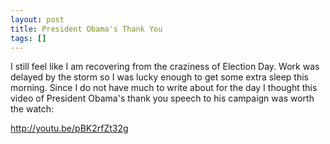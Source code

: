 ```yaml
---
layout: post
title: President Obama's Thank You
tags: []
---
```

I still feel like I am recovering from the craziness of Election Day. Work was delayed by the storm so I was lucky enough to get some extra sleep this morning. Since I do not have much to write about for the day I thought this video of President Obama's thank you speech to his campaign was worth the watch:

http://youtu.be/pBK2rfZt32g

&nbsp;
